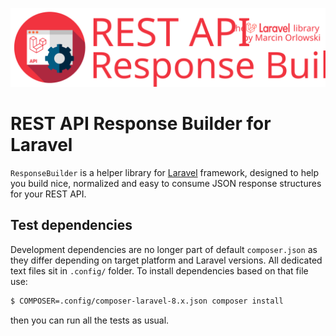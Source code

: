 ![REST API Response Builder for Laravel](../artwork/laravel-api-response-builder-logo.svg)

# REST API Response Builder for Laravel #

`ResponseBuilder` is a helper library for [Laravel](https://laravel.com/) framework,
designed to help you build nice, normalized and easy to consume JSON response structures
for your REST API.

## Test dependencies ##

Development dependencies are no longer part of default `composer.json` as they differ
depending on target platform and Laravel versions. All dedicated text files sit
in `.config/` folder. To install dependencies based on that file use:

```bash
$ COMPOSER=.config/composer-laravel-8.x.json composer install
```

then you can run all the tests as usual.

